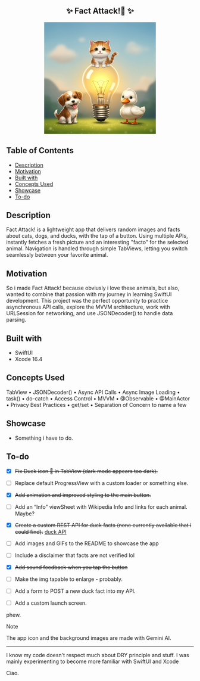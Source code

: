 <h2 align="center">
  ✨ Fact Attack!🐾 ✨
</h2>

<p align="center"><img width="300" alt="image" src="Assets.xcassets/AppIcon.appiconset/appIcon2.png"></p>

## Table of Contents

- [Description](#description)
- [Motivation](#motivation)
- [Built with](#built-with)
- [Concepts Used](#concepts-used)
- [Showcase](#showcase)
- [To-do](#to-do)

## Description

Fact Attack! is a lightweight app that delivers random images and facts about cats, dogs, and ducks, with the tap of a button. Using multiple APIs, instantly fetches a fresh picture and an interesting "facto" for the selected animal. Navigation is handled through simple TabViews, letting you switch seamlessly between your favorite animal.

## Motivation

So i made Fact Attack! because obviusly i love these animals, but also, wanted to combine that passion with my journey in learning SwiftUI development. This project was the perfect opportunity to practice asynchronous API calls, explore the MVVM architecture, work with URLSession for networking, and use JSONDecoder() to handle data parsing.

## Built with

- SwiftUI
- Xcode 16.4

## Concepts Used

TabView • JSONDecoder() • Async API Calls • Async Image Loading • task() • do-catch • Access Control • MVVM • @Observable • @MainActor • Privacy Best Practices • get/set • Separation of Concern to name a few

## Showcase

- Something i have to do.

## To-do

- [x] ~~Fix Duck icon 🦆 in TabView (dark mode appears too dark).~~
- [ ] Replace default ProgressView with a custom loader or something else.
- [x] ~~Add animation and improved styling to the main button.~~
- [ ] Add an “Info” viewSheet with Wikipedia Info and links for each animal. Maybe?
- [x] ~~Create a custom REST API for duck facts (none currently available that i could find).~~ [duck API](https://github.com/bacf5/ducks-api)
- [ ] Add images and GIFs to the README to showcase the app
- [ ] Include a disclaimer that facts are not verified lol
- [x] ~~Add sound feedback when you tap the button~~
- [ ] Make the img tapable to enlarge - probably.
- [ ] Add a form to POST a new duck fact into my API.
- [ ] Add a custom launch screen.


phew.

> [!NOTE]
> The app icon and the background images are made with Gemini AI.

-----

I know my code doesn't respect much about DRY principle and stuff. I was mainly experimenting to become more familiar with SwiftUI and Xcode

Ciao.
